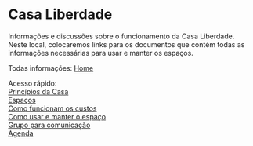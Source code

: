 Casa Liberdade
=============
Informações e discussões sobre o funcionamento da Casa Liberdade.
Neste local, colocaremos links para os documentos que contém todas as informações necessárias para usar e manter os espaços.

Todas informações:
[Home](https://github.com/CasaLiberdade/casaliberdade/wiki/Home/)

Acesso rápido:  
[Princípios da Casa](https://github.com/CasaLiberdade/casaliberdade/wiki/Princ%C3%ADpios-e-Valores)  
[Espaços](https://github.com/CasaLiberdade/casaliberdade/wiki/Espa%C3%A7os)  
[Como funcionam os custos](https://github.com/CasaLiberdade/casaliberdade/wiki/Custos)  
[Como usar e manter o espaço](https://github.com/CasaLiberdade/casaliberdade/wiki/Regras-e-Procedimentos)  
[Grupo para comunicação](http://www.facebook.com/groups/casaliberdade)  
[Agenda](https://www.facebook.com/groups/casaliberdade/events/)  

